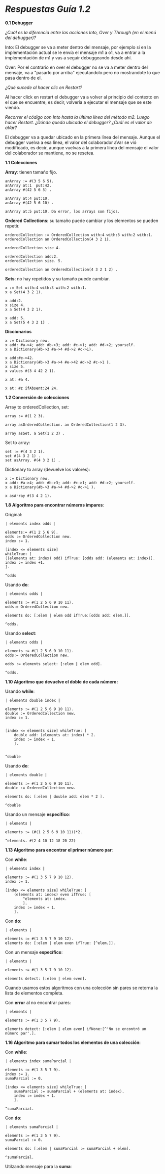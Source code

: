 # _Respuestas Guía 1.2_
**0.1 Debugger** 

_¿Cuál es la diferencia entre las acciones Into, Over y Through (en el menú del debugger)?_

	
Into: 
El debugger se va a meter dentro del mensaje, por ejemplo si en la implementación actual se le envía el mensaje m1 a o1, va a entrar a la implementación de m1 y vas a seguir debuggeando desde ahí.

Over:
Por el contrario en over el debugger no se va a meter dentro del mensaje, va a "pasarlo por arriba" ejecutandolo pero no mostrandote lo que pasa dentro de el.


_¿Qué sucede al hacer clic en Restart?_

Al hacer click en restart el debugger va a volver al principio del contexto en el que se encuentre, es decir, volvería a ejecutar el mensaje que se este viendo.

_Recorrer el código con Into hasta la última línea del método m2. Luego hacer Restart. ¿Dónde queda ubicado el debugger? ¿Cuál es el valor de aVar?_

El debugger va a quedar ubicado en la primera línea del mensaje. Aunque el debugger vuelva a esa línea, el valor del colaborador aVar se vió modificado, es decir, aunque vuelvas a la primera línea del mensaje el valor del colaborador se mantiene, no se resetea.

**1.1 Colecciones**

**Array**: tienen tamaño fijo.
```
anArray := #(3 5 6 5).
anArray at:1  put:42. 
anArray #(42 5 6 5) .

anArray at:4 put:10.
anArray #(42 5 6 10) .

anArray at:5 put:10. Da error, los arrays son fijos.
```
**Ordered Collections**: su tamaño puede cambiar y los elementos se pueden repetir.

```
orderedCollection := OrderedCollection with:4 with:3 with:2 with:1.
orderedCollection an OrderedCollection(4 3 2 1).

orderedCollection size 4.

orderedCollection add:2.
orderedCollection size. 5.

orderedCollection an OrderedCollection(4 3 2 1 2) .
```


**Sets**: no hay repetidos y su tamaño puede cambiar.
```
x := Set with:4 with:3 with:2 with:1.
x a Set(4 3 2 1).

x add:2.
x size 4.
x a Set(4 3 2 1).

x add: 5.
x a Set(5 4 3 2 1) .
```
**Diccionarios**
```
x := Dictionary new.
x add: #a->4; add: #b->3; add: #c->1; add: #d->2; yourself.
x a Dictionary(#b->3 #a->4 #d->2 #c->1).

x add:#e->42.
x a Dictionary(#b->3 #a->4 #e->42 #d->2 #c->1 ).
x size 5.
x values #(3 4 42 2 1).

x at: #a 4.

x at: #z ifAbsent:24 24.
```
**1.2 Conversión de colecciones**

Array to orderedCollection, set:
```
array := #(1 2 3).

array asOrderedCollection. an OrderedCollection(1 2 3).

array asSet. a Set(1 2 3) .
```
Set to array:
```
set := #(4 3 2 1).
set #(4 3 2 1) .
set asArray. #(4 3 2 1) .
```
Dictionary to array (devuelve los valores):
```
x := Dictionary new.
x add: #a->4; add: #b->3; add: #c->1; add: #d->2; yourself.
x a Dictionary(#b->3 #a->4 #d->2 #c->1 ).

x asArray #(3 4 2 1).
```
**1.8 Algoritmo para encontrar números impares**:

Original:
```
| elements index odds |

elements:= #(1 2 5 6 9).
odds := OrderedCollection new.
index := 1.

[index <= elements size]
whileTrue: [
((elements at: index) odd) ifTrue: [odds add: (elements at: index)].
index := index +1.
].

^odds
```

Usando **do**:
```
| elements odds |

elements := #(1 2 5 6 9 10 11).
odds:= OrderedCollection new.

elements do: [:elem | elem odd ifTrue:[odds add: elem.]].

^odds. 
```
Usando **select**:
```
| elements odds |

elements := #(1 2 5 6 9 10 11).
odds:= OrderedCollection new.

odds := elements select: [:elem | elem odd].

^odds. 
```

**1.10 Algoritmo que devuelve el doble de cada número:**
	
Usando **while**:
```
| elements double index |

elements := #(1 2 5 6 9 10 11).
double := OrderedCollection new.
index := 1.


[index <= elements size] whileTrue: [
	double add: (elements at: index) * 2.
	index := index + 1.
	].


^double
```
Usando **do**:
```
| elements double |

elements := #(1 2 5 6 9 10 11).
double := OrderedCollection new.

elements do: [:elem | double add: elem * 2 ].

^double
```
Usando un mensaje **específico**:

```
| elements |

elements := (#(1 2 5 6 9 10 11))*2.

^elements. #(2 4 10 12 18 20 22)
```

**1.13 Algoritmo para encontrar el primer número par**:

Con **while**:

```
| elements index |

elements := #(1 3 5 7 9 10 12).
index := 1.

[index <= elements size] whileTrue: [
	(elements at: index) even ifTrue: [
		^elements at: index.
		].
	index := index + 1.
	].
```


Con **do**:

```
| elements |

elements := #(1 3 5 7 9 10 12).
elements do: [:elem | elem even ifTrue: [^elem.]].
```
Con un mensaje **específico**:

```
| elements |

elements := #(1 3 5 7 9 10 12).

elements detect: [:elem | elem even].
```

Cuando usamos estos algoritmos con una colección sin pares se retorna la lista de elementos completa.

Con **error** al no encontrar pares:

```
| elements |

elements := #(1 3 5 7 9).

elements detect: [:elem | elem even] ifNone:[^'No se encontró un número par'.].
```

**1.16 Algoritmo para sumar todos los elementos de una colección**:

Con **while**:

```
| elements index sumaParcial |

elements := #(1 3 5 7 9).
index := 1.
sumaParcial := 0.

[index <= elements size] whileTrue: [
	sumaParcial := sumaParcial + (elements at: index).
	index := index + 1.
	].

^sumaParcial.
```
Con **do**:

```
| elements sumaParcial |

elements := #(1 3 5 7 9).
sumaParcial := 0.

elements do: [:elem | sumaParcial := sumaParcial + elem].

^sumaParcial.
```
Utilzando mensaje para la **suma**:

